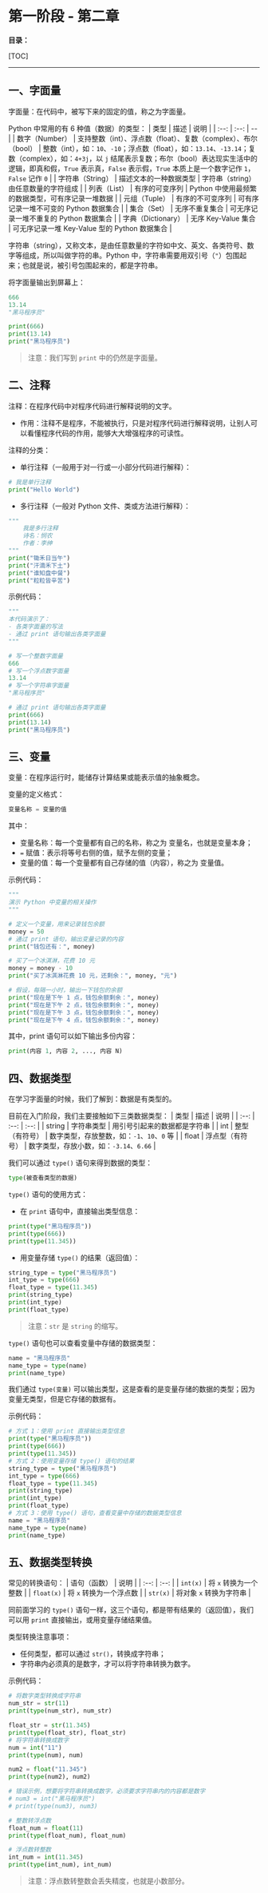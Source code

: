 # 第一阶段 - 第二章

**目录：**

[TOC]

---

## 一、字面量

字面量：在代码中，被写下来的固定的值，称之为字面量。

Python 中常用的有 6 种值（数据）的类型：
| 类型 | 描述 | 说明 |
| :--: | :--: | -- |
| 数字（Number） | 支持整数（int）、浮点数（float）、复数（complex）、布尔（bool） | 整数（int），如：`10`、`-10`；浮点数（float），如：`13.14`、`-13.14`；复数（complex），如：`4+3j`，以 `j` 结尾表示复数；布尔（bool）表达现实生活中的逻辑，即真和假，`True` 表示真，`False` 表示假，`True` 本质上是一个数字记作 `1`，`False` 记作 `0` |
| 字符串（String） | 描述文本的一种数据类型 | 字符串（string）由任意数量的字符组成 |
| 列表（List） | 有序的可变序列 | Python 中使用最频繁的数据类型，可有序记录一堆数据 |
| 元组（Tuple） | 有序的不可变序列 | 可有序记录一堆不可变的 Python 数据集合 |
| 集合（Set） | 无序不重复集合 | 可无序记录一堆不重复的 Python 数据集合 |
| 字典（Dictionary） | 无序 Key-Value 集合 | 可无序记录一堆 Key-Value 型的 Python 数据集合 |

字符串（string），又称文本，是由任意数量的字符如中文、英文、各类符号、数字等组成，所以叫做字符的串。Python 中，字符串需要用双引号（`"`）包围起来；也就是说，被引号包围起来的，都是字符串。

将字面量输出到屏幕上：
```python
666
13.14
"黑马程序员"

print(666)
print(13.14)
print("黑马程序员")
```

> 注意：我们写到 `print` 中的仍然是字面量。

## 二、注释

注释：在程序代码中对程序代码进行解释说明的文字。
* 作用：注释不是程序，不能被执行，只是对程序代码进行解释说明，让别人可以看懂程序代码的作用，能够大大增强程序的可读性。

注释的分类：
* 单行注释（一般用于对一行或一小部分代码进行解释）：
```python
# 我是单行注释
print("Hello World")
```
* 多行注释（一般对 Python 文件、类或方法进行解释）：
```python
"""
    我是多行注释
    诗名：悯农
    作者：李绅
"""
print("锄禾日当午")
print("汗滴禾下土")
print("谁知盘中餐")
print("粒粒皆辛苦")
```

示例代码：
```python
"""
本代码演示了：
- 各类字面量的写法
- 通过 print 语句输出各类字面量
"""

# 写一个整数字面量
666
# 写一个浮点数字面量
13.14
# 写一个字符串字面量
"黑马程序员"

# 通过 print 语句输出各类字面量
print(666)
print(13.14)
print("黑马程序员")
```

## 三、变量

变量：在程序运行时，能储存计算结果或能表示值的抽象概念。

变量的定义格式：
```python
变量名称 = 变量的值
```

其中：
* 变量名称：每一个变量都有自己的名称，称之为 变量名，也就是变量本身；
* `=` 赋值：表示将等号右侧的值，赋予左侧的变量；
* 变量的值：每一个变量都有自己存储的值（内容），称之为 变量值。

示例代码：
```python
"""
演示 Python 中变量的相关操作
"""

# 定义一个变量，用来记录钱包余额
money = 50
# 通过 print 语句，输出变量记录的内容
print("钱包还有：", money)

# 买了一个冰淇淋，花费 10 元
money = money - 10
print("买了冰淇淋花费 10 元，还剩余：", money, "元")

# 假设，每隔一小时，输出一下钱包的余额
print("现在是下午 1 点，钱包余额剩余：", money)
print("现在是下午 2 点，钱包余额剩余：", money)
print("现在是下午 3 点，钱包余额剩余：", money)
print("现在是下午 4 点，钱包余额剩余：", money)
```

其中，print 语句可以如下输出多份内容：
```python
print(内容 1, 内容 2, ..., 内容 N)
```

## 四、数据类型

在学习字面量的时候，我们了解到：数据是有类型的。

目前在入门阶段，我们主要接触如下三类数据类型：
| 类型 | 描述 | 说明 |
| :--: | :--: | :--: |
| string | 字符串类型 | 用引号引起来的数据都是字符串 |
| int | 整型（有符号） | 数字类型，存放整数，如：`-1`、`10`、`0` 等 |
| float | 浮点型（有符号） | 数字类型，存放小数，如：`-3.14`、`6.66` |

我们可以通过 `type()` 语句来得到数据的类型：
```python
type(被查看类型的数据)
```

`type()` 语句的使用方式：
* 在 `print` 语句中，直接输出类型信息：
```python
print(type("黑马程序员"))
print(type(666))
print(type(11.345))
```
* 用变量存储 `type()` 的结果（返回值）：
```python
string_type = type("黑马程序员")
int_type = type(666)
float_type = type(11.345)
print(string_type)
print(int_type)
print(float_type)
```

> 注意：`str` 是 `string` 的缩写。

`type()` 语句也可以查看变量中存储的数据类型：
```python
name = "黑马程序员"
name_type = type(name)
print(name_type)
```

我们通过 `type(变量)` 可以输出类型，这是查看的是变量存储的数据的类型；因为变量无类型，但是它存储的数据有。

示例代码：
```python
# 方式 1：使用 print 直接输出类型信息
print(type("黑马程序员"))
print(type(666))
print(type(11.345))
# 方式 2：使用变量存储 type() 语句的结果
string_type = type("黑马程序员")
int_type = type(666)
float_type = type(11.345)
print(string_type)
print(int_type)
print(float_type)
# 方式 3：使用 type() 语句，查看变量中存储的数据类型信息
name = "黑马程序员"
name_type = type(name)
print(name_type)
```

## 五、数据类型转换

常见的转换语句：
| 语句（函数） | 说明 |
| :--: | :--: |
| `int(x)` | 将 `x` 转换为一个整数 |
| `float(x)` | 将 `x` 转换为一个浮点数 |
| `str(x)` | 将对象 `x` 转换为字符串 |

同前面学习的 `type()` 语句一样，这三个语句，都是带有结果的（返回值），我们可以用 `print` 直接输出，或用变量存储结果值。

类型转换注意事项：
* 任何类型，都可以通过 `str()`，转换成字符串；
* 字符串内必须真的是数字，才可以将字符串转换为数字。

示例代码：
```python
# 将数字类型转换成字符串
num_str = str(11)
print(type(num_str), num_str)

float_str = str(11.345)
print(type(float_str), float_str)
# 将字符串转换成数字
num = int("11")
print(type(num), num)

num2 = float("11.345")
print(type(num2), num2)

# 错误示例，想要将字符串转换成数字，必须要求字符串内的内容都是数字
# num3 = int("黑马程序员")
# print(type(num3), num3)

# 整数转浮点数
float_num = float(11)
print(type(float_num), float_num)

# 浮点数转整数
int_num = int(11.345)
print(type(int_num), int_num)
```

> 注意：浮点数转整数会丢失精度，也就是小数部分。